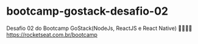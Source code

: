 # bootcamp-gostack-desafio-02
Desafio 02 do Bootcamp GoStack(NodeJs, ReactJS e React Native) 🚀👨🏻‍🚀 https://rocketseat.com.br/bootcamp
